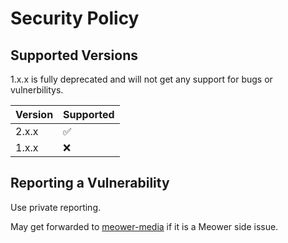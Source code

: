 # Security Policy

## Supported Versions

1.x.x is fully deprecated and will not get any support for bugs or vulnerbilitys. 

| Version | Supported          |
| ------- | ------------------ |
| 2.x.x   | :white_check_mark: |
| 1.x.x   | :x:                |



## Reporting a Vulnerability

Use private reporting. 

May get forwarded to [meower-media](https://github.com/meower-media-co/) if it is a Meower side issue.

